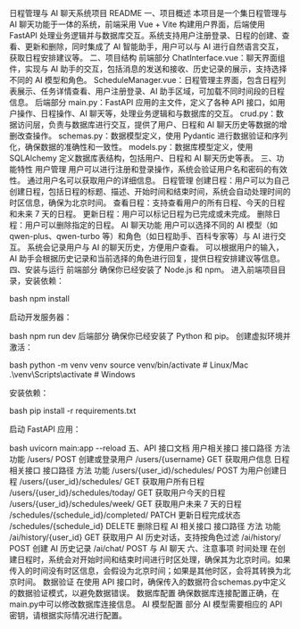 日程管理与 AI 聊天系统项目 README
一、项目概述
本项目是一个集日程管理与 AI 聊天功能于一体的系统，前端采用 Vue + Vite 构建用户界面，后端使用 FastAPI 处理业务逻辑并与数据库交互。系统支持用户注册登录、日程的创建、查看、更新和删除，同时集成了 AI 智能助手，用户可以与 AI 进行自然语言交互，获取日程安排建议等。
二、项目结构
前端部分
ChatInterface.vue：聊天界面组件，实现与 AI 助手的交互，包括消息的发送和接收、历史记录的展示，支持选择不同的 AI 模型和角色。
ScheduleManager.vue：日程管理主界面，包含日程列表展示、任务详情查看、用户注册登录、AI 助手区域，可加载不同时间段的日程信息。
后端部分
main.py：FastAPI 应用的主文件，定义了各种 API 接口，如用户操作、日程操作、AI 聊天等，处理业务逻辑和与数据库的交互。
crud.py：数据访问层，负责与数据库进行交互，提供了用户、日程和 AI 聊天历史等数据的增删改查操作。
schemas.py：数据模型定义，使用 Pydantic 进行数据验证和序列化，确保数据的准确性和一致性。
models.py：数据库模型定义，使用 SQLAlchemy 定义数据库表结构，包括用户、日程和 AI 聊天历史等表。
三、功能特性
用户管理
用户可以进行注册和登录操作，系统会验证用户名和密码的有效性。
通过用户名可以获取用户的详细信息。
日程管理
创建日程：用户可以为自己创建日程，包括日程的标题、描述、开始时间和结束时间，系统会自动处理时间的时区信息，确保为北京时间。
查看日程：支持查看用户的所有日程、今天的日程和未来 7 天的日程。
更新日程：用户可以标记日程为已完成或未完成。
删除日程：用户可以删除指定的日程。
AI 聊天功能
用户可以选择不同的 AI 模型（如 qwen-plus、qwen-turbo 等）和角色（如日程助手、百科专家等）与 AI 进行交互。
系统会记录用户与 AI 的聊天历史，方便用户查看。
可以根据用户的输入，AI 助手会根据历史记录和当前选择的角色进行回复，提供日程安排建议等信息。
四、安装与运行
前端部分
确保你已经安装了 Node.js 和 npm。
进入前端项目目录，安装依赖：

bash
npm install

启动开发服务器：

bash
npm run dev
后端部分
确保你已经安装了 Python 和 pip。
创建虚拟环境并激活：

bash
python -m venv venv
source venv/bin/activate  # Linux/Mac
.\venv\Scripts\activate  # Windows

安装依赖：

bash
pip install -r requirements.txt

启动 FastAPI 应用：

bash
uvicorn main:app --reload
五、API 接口文档
用户相关接口
接口路径	方法	功能
/users/	POST	创建或登录用户
/users/{username}	GET	获取用户信息
日程相关接口
接口路径	方法	功能
/users/{user_id}/schedules/	POST	为用户创建日程
/users/{user_id}/schedules/	GET	获取用户所有日程
/users/{user_id}/schedules/today/	GET	获取用户今天的日程
/users/{user_id}/schedules/week/	GET	获取用户未来 7 天的日程
/schedules/{schedule_id}/completed/	PATCH	更新日程完成状态
/schedules/{schedule_id}	DELETE	删除日程
AI 相关接口
接口路径	方法	功能
/ai/history/{user_id}	GET	获取用户 AI 历史对话，支持按角色过滤
/ai/history/	POST	创建 AI 历史记录
/ai/chat/	POST	与 AI 聊天
六、注意事项
时间处理
在创建日程时，系统会对开始时间和结束时间进行时区处理，确保其为北京时间。如果传入的时间没有时区信息，会假设为北京时间；如果是其他时区，会将其转换为北京时间。
数据验证
在使用 API 接口时，确保传入的数据符合schemas.py中定义的数据验证模式，以避免数据错误。
数据库配置
确保数据库连接配置正确，在main.py中可以修改数据库连接信息。
AI 模型配置
部分 AI 模型需要相应的 API 密钥，请根据实际情况进行配置。
